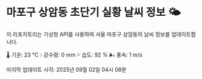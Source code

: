 
# 마포구 상암동 초단기 실황 날씨 정보 🌤️

이 리포지토리는 기상청 API를 사용하여 서울 마포구 상암동의 날씨 정보를 업데이트합니다. 

🌡️ 기온: 23 ℃
💧 강수량: 0 mm
💦 습도: 92 %
🌬️ 풍속: 1 m/s

마지막 업데이트 시각: 2025년 09월 02일 04시 08분    
